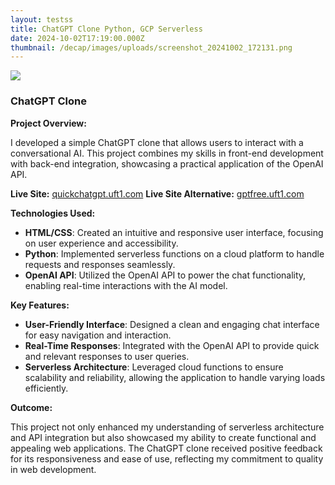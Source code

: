 ```yaml
---
layout: testss
title: ChatGPT Clone Python, GCP Serverless
date: 2024-10-02T17:19:00.000Z
thumbnail: /decap/images/uploads/screenshot_20241002_172131.png
---
```

![](/decap/images/uploads/273876674-6195e805-d8a3-4614-b4a8-a8a32165f624.png)


### ChatGPT Clone

**Project Overview:**

I developed a simple ChatGPT clone that allows users to interact with a conversational AI. This project combines my skills in front-end development with back-end integration, showcasing a practical application of the OpenAI API.

**Live Site:** [quickchatgpt.uft1.com](https://quickchatgpt.uft1.com/)
**Live Site Alternative:** [gptfree.uft1.com](https://gptfree.uft1.com/)

**Technologies Used:**

- **HTML/CSS**: Created an intuitive and responsive user interface, focusing on user experience and accessibility.
- **Python**: Implemented serverless functions on a cloud platform to handle requests and responses seamlessly.
- **OpenAI API**: Utilized the OpenAI API to power the chat functionality, enabling real-time interactions with the AI model.

**Key Features:**

- **User-Friendly Interface**: Designed a clean and engaging chat interface for easy navigation and interaction.
- **Real-Time Responses**: Integrated with the OpenAI API to provide quick and relevant responses to user queries.
- **Serverless Architecture**: Leveraged cloud functions to ensure scalability and reliability, allowing the application to handle varying loads efficiently.

**Outcome:**

This project not only enhanced my understanding of serverless architecture and API integration but also showcased my ability to create functional and appealing web applications. The ChatGPT clone received positive feedback for its responsiveness and ease of use, reflecting my commitment to quality in web development.
